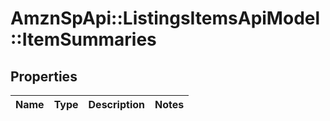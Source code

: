 # AmznSpApi::ListingsItemsApiModel::ItemSummaries

## Properties
Name | Type | Description | Notes
------------ | ------------- | ------------- | -------------


